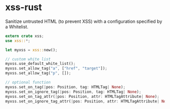 # xss-rust
Sanitize untrusted HTML (to prevent XSS) with a configuration specified by a Whitelist.

```rust
extern crate xss;
use xss::*;

let myxss = xss::new();

// custom white list
myxss.use_default_white_list();
myxss.set_allow_tag("a", ["href", "target"]);
myxss.set_allow_tag("p", []);

// optional function
myxss.set_on_tag(|pos: Position, tag: HTMLTag| None);
myxss.set_on_ignore_tag(|pos: Position, tag: HTMLTag| None);
myxss.set_on_tag_attr(|pos: Position, attr: HTMLTagAttribute| None);
myxss.set_on_ignore_tag_attr(|pos: Position, attr: HTMLTagAttribute| None);
```
